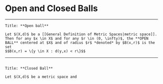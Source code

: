 # Open and Closed Balls
---

```ad-Definition
Title: **Open ball**

Let $(X,d)$ be a [[General Definition of Metric Spaces|metric space]]. Then for any $x \in X$ and for any $r \in (0, \infty)$, the **OPEN BALL** centered at $X$ and of radius $r$ *denoted* by $B(x,r)$ is the set
$$B(x,r) = \{y \in X : d(y,x) < r\}$$
```

---

```ad-Definition

Title: **Closed Ball**

Let $(X,d)$ be a metric space and 
```